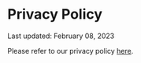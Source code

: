 <h1>Privacy Policy</h1>
<p>Last updated: February 08, 2023</p>
<p> Please refer to our privacy policy <a href="https://authifyweb.com/resources/privacy.html">here</a>.</p>
